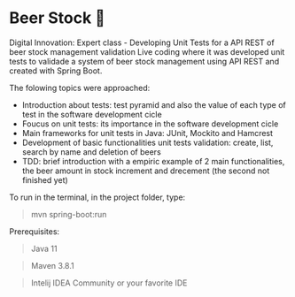# Beer Stock :beers:

Digital Innovation: Expert class - Developing Unit Tests for a API REST of beer stock management validation
Live coding where it was developed unit tests to validade a system of beer stock management using API REST and created with Spring Boot.


The folowing topics were approached:

- Introduction about tests: test pyramid and also the value of each type of test in the software development cicle
- Foucus on unit tests: its importance in the software development cicle
- Main frameworks for unit tests in Java: JUnit, Mockito and Hamcrest
- Development of basic functionalities unit tests validation: create, list, search by name and deletion of beers
- TDD: brief introduction with a empiric example of 2 main functionalities, the beer amount in stock increment and drecement (the second not finished yet)

To run in the terminal, in the project folder, type:

> mvn spring-boot:run



Prerequisites:

> Java 11

> Maven 3.8.1

> Intelij IDEA Community or your favorite IDE
